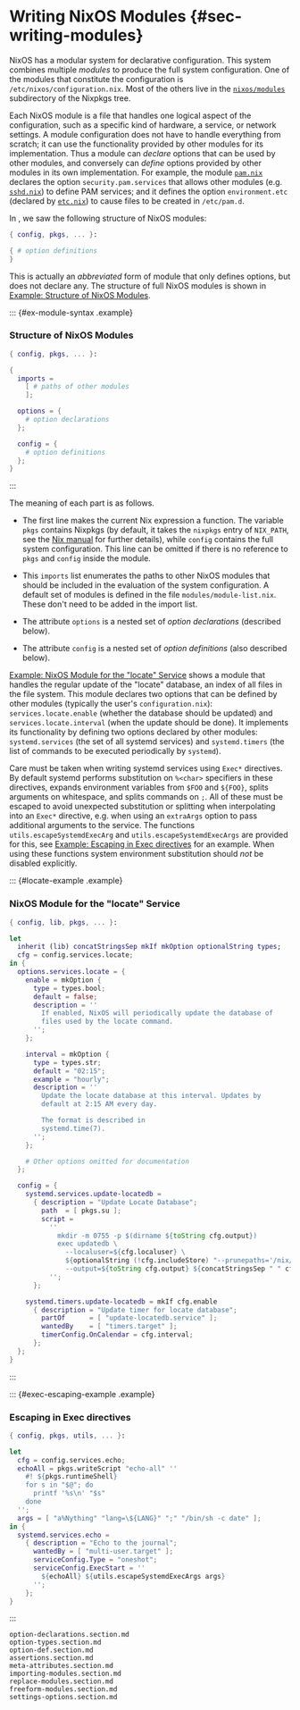 # Writing NixOS Modules {#sec-writing-modules}

NixOS has a modular system for declarative configuration. This system
combines multiple *modules* to produce the full system configuration.
One of the modules that constitute the configuration is
`/etc/nixos/configuration.nix`. Most of the others live in the
[`nixos/modules`](https://github.com/NixOS/nixpkgs/tree/master/nixos/modules)
subdirectory of the Nixpkgs tree.

Each NixOS module is a file that handles one logical aspect of the
configuration, such as a specific kind of hardware, a service, or
network settings. A module configuration does not have to handle
everything from scratch; it can use the functionality provided by other
modules for its implementation. Thus a module can *declare* options that
can be used by other modules, and conversely can *define* options
provided by other modules in its own implementation. For example, the
module
[`pam.nix`](https://github.com/NixOS/nixpkgs/blob/master/nixos/modules/security/pam.nix)
declares the option `security.pam.services` that allows other modules (e.g.
[`sshd.nix`](https://github.com/NixOS/nixpkgs/blob/master/nixos/modules/services/networking/ssh/sshd.nix))
to define PAM services; and it defines the option `environment.etc` (declared by
[`etc.nix`](https://github.com/NixOS/nixpkgs/blob/master/nixos/modules/system/etc/etc.nix))
to cause files to be created in `/etc/pam.d`.

In [](#sec-configuration-syntax), we saw the following structure of
NixOS modules:

```nix
{ config, pkgs, ... }:

{ # option definitions
}
```

This is actually an *abbreviated* form of module that only defines
options, but does not declare any. The structure of full NixOS modules
is shown in [Example: Structure of NixOS Modules](#ex-module-syntax).

::: {#ex-module-syntax .example}
### Structure of NixOS Modules
```nix
{ config, pkgs, ... }:

{
  imports =
    [ # paths of other modules
    ];

  options = {
    # option declarations
  };

  config = {
    # option definitions
  };
}
```
:::

The meaning of each part is as follows.

-   The first line makes the current Nix expression a function. The variable
    `pkgs` contains Nixpkgs (by default, it takes the `nixpkgs` entry of
    `NIX_PATH`, see the [Nix manual](https://nix.dev/manual/nix/latest/#sec-common-env)
    for further details), while `config` contains the full system
    configuration. This line can be omitted if there is no reference to
    `pkgs` and `config` inside the module.

-   This `imports` list enumerates the paths to other NixOS modules that
    should be included in the evaluation of the system configuration. A
    default set of modules is defined in the file `modules/module-list.nix`.
    These don't need to be added in the import list.

-   The attribute `options` is a nested set of *option declarations*
    (described below).

-   The attribute `config` is a nested set of *option definitions* (also
    described below).

[Example: NixOS Module for the "locate" Service](#locate-example)
shows a module that handles the regular update of the "locate" database,
an index of all files in the file system. This module declares two
options that can be defined by other modules (typically the user's
`configuration.nix`): `services.locate.enable` (whether the database should
be updated) and `services.locate.interval` (when the update should be done).
It implements its functionality by defining two options declared by other
modules: `systemd.services` (the set of all systemd services) and
`systemd.timers` (the list of commands to be executed periodically by
`systemd`).

Care must be taken when writing systemd services using `Exec*` directives. By
default systemd performs substitution on `%<char>` specifiers in these
directives, expands environment variables from `$FOO` and `${FOO}`, splits
arguments on whitespace, and splits commands on `;`. All of these must be escaped
to avoid unexpected substitution or splitting when interpolating into an `Exec*`
directive, e.g. when using an `extraArgs` option to pass additional arguments to
the service. The functions `utils.escapeSystemdExecArg` and
`utils.escapeSystemdExecArgs` are provided for this, see [Example: Escaping in
Exec directives](#exec-escaping-example) for an example. When using these
functions system environment substitution should *not* be disabled explicitly.

::: {#locate-example .example}
### NixOS Module for the "locate" Service
```nix
{ config, lib, pkgs, ... }:

let
  inherit (lib) concatStringsSep mkIf mkOption optionalString types;
  cfg = config.services.locate;
in {
  options.services.locate = {
    enable = mkOption {
      type = types.bool;
      default = false;
      description = ''
        If enabled, NixOS will periodically update the database of
        files used by the locate command.
      '';
    };

    interval = mkOption {
      type = types.str;
      default = "02:15";
      example = "hourly";
      description = ''
        Update the locate database at this interval. Updates by
        default at 2:15 AM every day.

        The format is described in
        systemd.time(7).
      '';
    };

    # Other options omitted for documentation
  };

  config = {
    systemd.services.update-locatedb =
      { description = "Update Locate Database";
        path  = [ pkgs.su ];
        script =
          ''
            mkdir -m 0755 -p $(dirname ${toString cfg.output})
            exec updatedb \
              --localuser=${cfg.localuser} \
              ${optionalString (!cfg.includeStore) "--prunepaths='/nix/store'"} \
              --output=${toString cfg.output} ${concatStringsSep " " cfg.extraFlags}
          '';
      };

    systemd.timers.update-locatedb = mkIf cfg.enable
      { description = "Update timer for locate database";
        partOf      = [ "update-locatedb.service" ];
        wantedBy    = [ "timers.target" ];
        timerConfig.OnCalendar = cfg.interval;
      };
  };
}
```
:::

::: {#exec-escaping-example .example}
### Escaping in Exec directives
```nix
{ config, pkgs, utils, ... }:

let
  cfg = config.services.echo;
  echoAll = pkgs.writeScript "echo-all" ''
    #! ${pkgs.runtimeShell}
    for s in "$@"; do
      printf '%s\n' "$s"
    done
  '';
  args = [ "a%Nything" "lang=\${LANG}" ";" "/bin/sh -c date" ];
in {
  systemd.services.echo =
    { description = "Echo to the journal";
      wantedBy = [ "multi-user.target" ];
      serviceConfig.Type = "oneshot";
      serviceConfig.ExecStart = ''
        ${echoAll} ${utils.escapeSystemdExecArgs args}
      '';
    };
}
```
:::

```{=include=} sections
option-declarations.section.md
option-types.section.md
option-def.section.md
assertions.section.md
meta-attributes.section.md
importing-modules.section.md
replace-modules.section.md
freeform-modules.section.md
settings-options.section.md
```
